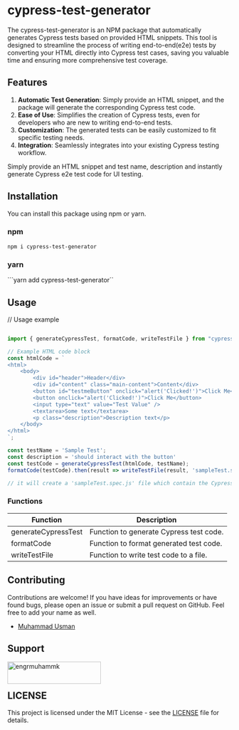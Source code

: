 # cypress-test-generator

The cypress-test-generator is an NPM package that automatically generates Cypress tests based on provided HTML snippets. This tool is designed to streamline the process of writing end-to-end(e2e) tests by converting your HTML directly into Cypress test cases, saving you valuable time and ensuring more comprehensive test coverage.

## Features

1. **Automatic Test Generation**: Simply provide an HTML snippet, and the package will generate the corresponding Cypress test code.
2. **Ease of Use**: Simplifies the creation of Cypress tests, even for developers who are new to writing end-to-end tests.
3. **Customization**: The generated tests can be easily customized to fit specific testing needs.
4. **Integration**: Seamlessly integrates into your existing Cypress testing workflow.


Simply provide an HTML snippet and test name, description and instantly generate Cypress e2e test code for UI testing.

## Installation

You can install this package using npm or yarn.

### npm

```npm i cypress-test-generator```

### yarn

```yarn add cypress-test-generator``

## Usage

// Usage example

```typescript

import { generateCypressTest, formatCode, writeTestFile } from "cypress-test-generator";

// Example HTML code block
const htmlCode = `
<html>
    <body>
        <div id="header">Header</div>
        <div id="content" class="main-content">Content</div>
        <button id="testmeButton" onclick="alert('Clicked!')">Click Me</button>
        <button onclick="alert('Clicked!')">Click Me</button>
        <input type="text" value="Test Value" />
        <textarea>Some text</textarea>
        <p class="description">Description text</p>
    </body>
</html>
`;

const testName = 'Sample Test';
const description = 'should interact with the button'
const testCode = generateCypressTest(htmlCode, testName);
formatCode(testCode).then(result => writeTestFile(result, 'sampleTest.spec.js'));

// it will create a 'sampleTest.spec.js' file which contain the Cypress e2e test snippet
```

### Functions

| Function | Description |
|---------|---------|
| generateCypressTest | Function to generate Cypress test code. | 
| formatCode | Function to format generated test code. |
| writeTestFile | Function to write test code to a file. |



## Contributing
Contributions are welcome! If you have ideas for improvements or have found bugs, please open an issue or submit a pull request on GitHub. Feel free to add your name as well.

- [Muhammad Usman](https://github.com/muhammad-usman-108)

## Support

<p><a href="https://buymeacoffee.com/engrmuhammk"> <img align="left" src="https://cdn.buymeacoffee.com/buttons/v2/default-yellow.png" height="50" width="210" alt="engrmuhammk" /></a></p><br><br> 


## LICENSE

This project is licensed under the MIT License - see the [LICENSE](https://github.com/muhammad-usman-108/cypress-test-generator/blob/main/LICENSE) file for details.